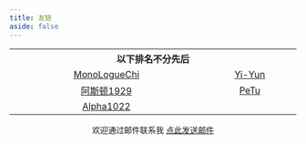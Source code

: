```yaml
---
title: 友链
aside: false
---
```



<style>
table th:first-of-type {
    width: 20%;
}
table th:nth-of-type(2) {
    width: 20%;
}
table th:nth-of-type(3) {
    width: 20%;
}
table td{
     text-align:center;
}
</style>

<center>

<table>
<tr>
<th colspan="2">以下排名不分先后</th>
</tr>

<tr>
<td><a href="https://blog.xxwhite.com/" target="_blank">MonoLogueChi</a></td>
<td><a href="https://yi-yun.github.io/" target="_blank">Yi-Yun</a></td>
</tr>
<tr>
<td><a href="https://asdfv1929.github.io/" target="_blank">阿斯顿1929</a></td>
<td><a href="http://pengtuo.tech/" target="_blank">PeTu</a></td>
</tr>
<tr>
<td><a href="https://www.alpha1022.me" target="_blank">Alpha1022</a></td>
</tr>

</table>

欢迎通过邮件联系我 <a href="mailto:junzhou2016@outlook.com?&subject=来自junzhou博客站点的邮件">点此发送邮件</a>


</center>
